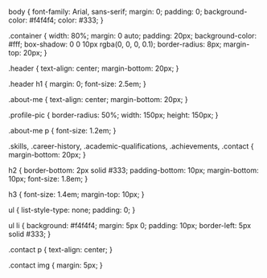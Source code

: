 body {
    font-family: Arial, sans-serif;
    margin: 0;
    padding: 0;
    background-color: #f4f4f4;
    color: #333;
}

.container {
    width: 80%;
    margin: 0 auto;
    padding: 20px;
    background-color: #fff;
    box-shadow: 0 0 10px rgba(0, 0, 0, 0.1);
    border-radius: 8px;
    margin-top: 20px;
}

.header {
    text-align: center;
    margin-bottom: 20px;
}

.header h1 {
    margin: 0;
    font-size: 2.5em;
}

.about-me {
    text-align: center;
    margin-bottom: 20px;
}

.profile-pic {
    border-radius: 50%;
    width: 150px;
    height: 150px;
}

.about-me p {
    font-size: 1.2em;
}

.skills, .career-history, .academic-qualifications, .achievements, .contact {
    margin-bottom: 20px;
}

h2 {
    border-bottom: 2px solid #333;
    padding-bottom: 10px;
    margin-bottom: 10px;
    font-size: 1.8em;
}

h3 {
    font-size: 1.4em;
    margin-top: 10px;
}

ul {
    list-style-type: none;
    padding: 0;
}

ul li {
    background: #f4f4f4;
    margin: 5px 0;
    padding: 10px;
    border-left: 5px solid #333;
}

.contact p {
    text-align: center;
}

.contact img {
    margin: 5px;
}

